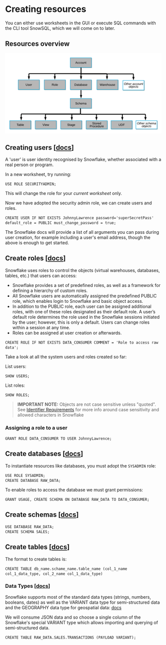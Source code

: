 # Creating resources

You can either use worksheets in the GUI or execute SQL commands with the CLI tool SnowSQL, which we will come on to later.

## Resources overview

![Snowflake objects hierarchy](./assets/snowflake_objects_hierarchy.png "Snowflake objects hierarchy")


## Creating users [[docs](https://docs.snowflake.com/en/sql-reference/sql/create-user.html)]

A 'user' is user identity recognised by Snowflake, whether associated with a real person or program.

In a new worksheet, try running:

    USE ROLE SECURITYADMIN;

This will change the role for your _current worksheet_ only.

Now we have adopted the security admin role, we can create users and roles.

    CREATE USER IF NOT EXISTS JohnnyLawrence password='superSecretPass' default_role = PUBLIC must_change_password = true;

The Snowflake docs will provide a list of all arguments you can pass during user creation, for example including a user's email address, though the above is enough to get started.


## Create roles [[docs](https://docs.snowflake.com/en/sql-reference/sql/create-role.html)]

Snowflake uses roles to control the objects (virtual warehouses, databases, tables, etc.) that users can access:
* Snowflake provides a set of predefined roles, as well as a framework for defining a hierarchy of custom roles.
* All Snowflake users are automatically assigned the predefined PUBLIC role, which enables login to Snowflake and basic object access.
* In addition to the PUBLIC role, each user can be assigned additional roles, with one of these roles designated as their default role. A user’s default role determines the role used in the Snowflake sessions initiated by the user; however, this is only a default. Users can change roles within a session at any time.
* Roles can be assigned at user creation or afterwards.

```
CREATE ROLE IF NOT EXISTS DATA_CONSUMER COMMENT = 'Role to access raw data';
```

Take a look at all the system users and roles created so far:

List users:

    SHOW USERS;

List roles:

    SHOW ROLES;

> **IMPORTANT NOTE:** Objects are not case sensitive unless "quoted". See [Identifier Requirements](https://docs.snowflake.com/en/sql-reference/identifiers-syntax.html) for more info around case sensitivity and allowed characters in Snowflake

### Assigning a role to a user

    GRANT ROLE DATA_CONSUMER TO USER JohnnyLawrence;

## Create databases [[docs](https://docs.snowflake.com/en/sql-reference/sql/create-database.html)]

To instantiate resources like databases, you must adopt the `SYSADMIN` role:

    USE ROLE SYSADMIN;
    CREATE DATABASE RAW_DATA;


To enable roles to access the database we must grant permissions:

    GRANT USAGE, CREATE SCHEMA ON DATABASE RAW_DATA TO DATA_CONSUMER;


## Create schemas [[docs](https://docs.snowflake.com/en/sql-reference/sql/create-schema.html)]

    USE DATABASE RAW_DATA;
    CREATE SCHEMA SALES;

## Create tables [[docs](https://docs.snowflake.com/en/sql-reference/sql/create-table.html)]

The format to create tables is:

    CREATE TABLE db_name.schame_name.table_name (col_1_name col_1_data_type, col_2_name col_1_data_type)

### Data Types [[docs](https://docs.snowflake.com/en/sql-reference/intro-summary-data-types.html)]

Snowflake supports most of the standard data types (strings, numbers, booleans, dates) as well as the VARIANT data type for semi-structured data and the GEOGRAPHY data type for geospatial data: [docs](https://docs.snowflake.com/en/sql-reference/intro-summary-data-types.html)

We will consume JSON data and so choose a single column of the Snowflake's special VARIANT type which allows importing and querying of semi-structured data.

    CREATE TABLE RAW_DATA.SALES.TRANSACTIONS (PAYLOAD VARIANT);
